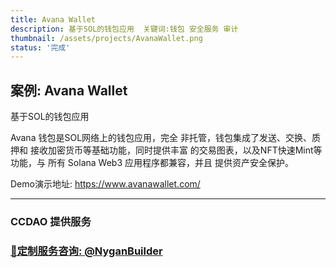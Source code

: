 ```yaml
---
title: Avana Wallet
description: 基于SOL的钱包应用  关键词:钱包 安全服务 审计
thumbnail: /assets/projects/AvanaWallet.png
status: '完成'
---
```


## 案例: Avana Wallet

基于SOL的钱包应用

Avana 钱包是SOL网络上的钱包应用，完全 非托管，钱包集成了发送、交换、质押和 接收加密货币等基础功能，同时提供丰富 的交易图表，以及NFT快速Mint等功能，与 所有 Solana Web3 应用程序都兼容，并且 提供资产安全保护。



Demo演示地址: https://www.avanawallet.com/

---

### CCDAO 提供服务


### **[🚀定制服务咨询: @NyganBuilder](https://t.me/NyganBuilder)**
